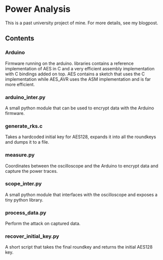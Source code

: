 # Power Analysis
This is a past university project of mine.
For more details, see my blogpost.

## Contents

### Arduino
Firmware running on the arduino. 
libraries contains a reference implementation of AES in C and a very efficient assembly implementation with C bindings added on top.
AES contains a sketch that uses the C implementation while AES_AVR uses the ASM implementation and is far more efficient.

### arduino_inter.py
A small python module that can be used to encrypt data with the Arduino firmware.

### generate_rks.c
Takes a hardcoded initial key for AES128, expands it into all the roundkeys and dumps it to a file.

### measure.py
Coordinates between the oscilloscope and the Arduino to encrypt data and capture the power traces.

### scope_inter.py
A small python module that interfaces with the oscilloscope and exposes a tiny python library.

### process_data.py
Perform the attack on captured data.

### recover_initial_key.py
A short script that takes the final roundkey and returns the initial AES128 key.
